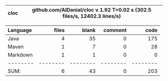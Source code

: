 

cloc|github.com/AlDanial/cloc v 1.92  T=0.02 s (302.5 files/s, 12402.3 lines/s)
--- | ---

Language|files|blank|comment|code
:-------|-------:|-------:|-------:|-------:
Java|4|35|0|175
Maven|1|7|0|28
Markdown|1|1|0|0
--------|--------|--------|--------|--------
SUM:|6|43|0|203
